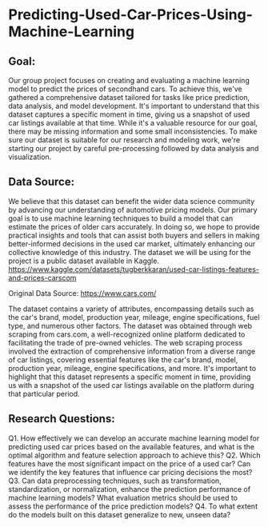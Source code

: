 # Predicting-Used-Car-Prices-Using-Machine-Learning
## Goal:
Our group project focuses on creating and evaluating a machine learning model to predict the
prices of secondhand cars. To achieve this, we've gathered a comprehensive dataset tailored for tasks
like price prediction, data analysis, and model development.
It's important to understand that this dataset captures a specific moment in time, giving us a
snapshot of used car listings available at that time. While it's a valuable resource for our goal, there
may be missing information and some small inconsistencies. To make sure our dataset is suitable for
our research and modeling work, we're starting our project by careful pre-processing followed by data
analysis and visualization.

## Data Source: 
We believe that this dataset can benefit the wider data science community by advancing our
understanding of automotive pricing models. Our primary goal is to use machine learning techniques
to build a model that can estimate the prices of older cars accurately. In doing so, we hope to provide
practical insights and tools that can assist both buyers and sellers in making better-informed decisions
in the used car market, ultimately enhancing our collective knowledge of this industry.
The dataset we will be using for the project is a public dataset available in Kaggle.
https://www.kaggle.com/datasets/tugberkkaran/used-car-listings-features-and-prices-carscom

Original Data Source: https://www.cars.com/

The dataset contains a variety of attributes, encompassing details such as the car's brand, model,
production year, mileage, engine specifications, fuel type, and numerous other factors. The dataset was
obtained through web scraping from cars.com, a well-recognized online platform dedicated to
facilitating the trade of pre-owned vehicles. The web scraping process involved the extraction of
comprehensive information from a diverse range of car listings, covering essential features like the
car's brand, model, production year, mileage, engine specifications, and more. It's important to
highlight that this dataset represents a specific moment in time, providing us with a snapshot of the
used car listings available on the platform during that particular period.

## Research Questions:
Q1. How effectively we can develop an accurate machine learning model for predicting used car prices
based on the available features, and what is the optimal algorithm and feature selection approach to
achieve this?
Q2. Which features have the most significant impact on the price of a used car? Can we identify the
key features that influence car pricing decisions the most?
Q3. Can data preprocessing techniques, such as transformation, standardization, or normalization,
enhance the prediction performance of machine learning models? What evaluation metrics should be
used to assess the performance of the price prediction models?
Q4. To what extent do the models built on this dataset generalize to new, unseen data?
